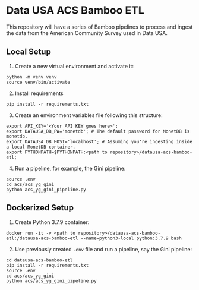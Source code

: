 # Data USA ACS Bamboo ETL

This repository will have a series of Bamboo pipelines to process and ingest the data from the American Community Survey used in Data USA.

## Local Setup

1. Create a new virtual environment and activate it:
```
python -m venv venv
source venv/bin/activate
```

2. Install requirements
```
pip install -r requirements.txt
```

3. Create an environment variables file following this structure:
```
export API_KEY='<Your API KEY goes here>';
export DATAUSA_DB_PW='monetdb'; # The default password for MonetDB is monetdb.
export DATAUSA_DB_HOST='localhost'; # Assuming you're ingesting inside a local MonetDB container.
export PYTHONPATH=$PYTHONPATH:<path to repository>/datausa-acs-bamboo-etl;
```

4. Run a pipeline, for example, the Gini pipeline:
```
source .env
cd acs/acs_yg_gini
python acs_yg_gini_pipeline.py
```

## Dockerized Setup

1. Create Python 3.7.9 container:
```
docker run -it -v <path to repository>/datausa-acs-bamboo-etl:/datausa-acs-bamboo-etl --name=python3-local python:3.7.9 bash
```

2. Use previously created `.env` file and run a pipeline, say the Gini pipeline:
```
cd datausa-acs-bamboo-etl
pip install -r requirements.txt
source .env
cd acs/acs_yg_gini
python acs/acs_yg_gini_pipeline.py
```
